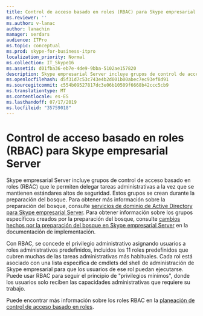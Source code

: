 ```yaml
---
title: Control de acceso basado en roles (RBAC) para Skype empresarial Server
ms.reviewer: ''
ms.author: v-lanac
author: lanachin
manager: serdars
audience: ITPro
ms.topic: conceptual
ms.prod: skype-for-business-itpro
localization_priority: Normal
ms.collection: IT_Skype16
ms.assetid: d01fba36-eb7e-4de9-9bba-5102ae157820
description: Skype empresarial Server incluye grupos de control de acceso basado en roles (RBAC) que le permiten delegar tareas administrativas a la vez que se mantienen estándares altos de seguridad. Estos grupos se crean durante la preparación del bosque. Para obtener más información sobre la preparación del bosque, consulte servicios de dominio de Active Directory para Skype empresarial Server. Para obtener información sobre los grupos específicos creados por la preparación del bosque, consulte cambios hechos por la preparación del bosque en Skype empresarial Server en la documentación de implementación.
ms.openlocfilehash: d5f31d7c53c743e4b2d001b00abec7ec93ef8d91
ms.sourcegitcommit: c554b09527817dc3e06b10509f6668b42ccc5cb9
ms.translationtype: MT
ms.contentlocale: es-ES
ms.lasthandoff: 07/17/2019
ms.locfileid: "35759018"
---
```

# <a name="role-based-access-control-rbac-for-skype-for-business-server"></a>Control de acceso basado en roles (RBAC) para Skype empresarial Server
 
Skype empresarial Server incluye grupos de control de acceso basado en roles (RBAC) que le permiten delegar tareas administrativas a la vez que se mantienen estándares altos de seguridad. Estos grupos se crean durante la preparación del bosque. Para obtener más información sobre la preparación del bosque, consulte [servicios de dominio de Active Directory para Skype empresarial Server](active-directory-domain-services.md). Para obtener información sobre los grupos específicos creados por la preparación del bosque, consulte [cambios hechos por la preparación del bosque en Skype empresarial Server](../../schema-reference/active-directory-schema-extensions-classes-and-attributes/changes-made-by-forest-preparation.md) en la documentación de implementación.
  
Con RBAC, se concede el privilegio administrativo asignando usuarios a roles administrativos predefinidos, incluidos los 11 roles predefinidos que cubren muchas de las tareas administrativas más habituales. Cada rol está asociado con una lista específica de cmdlets del shell de administración de Skype empresarial para que los usuarios de ese rol puedan ejecutarse. Puede usar RBAC para seguir el principio de "privilegios mínimos", donde los usuarios solo reciben las capacidades administrativas que requiere su trabajo. 
  
Puede encontrar más información sobre los roles RBAC en la [planeación de control de acceso basado en roles](https://docs.microsoft.com/lyncserver/lync-server-2013-planning-for-role-based-access-control).
